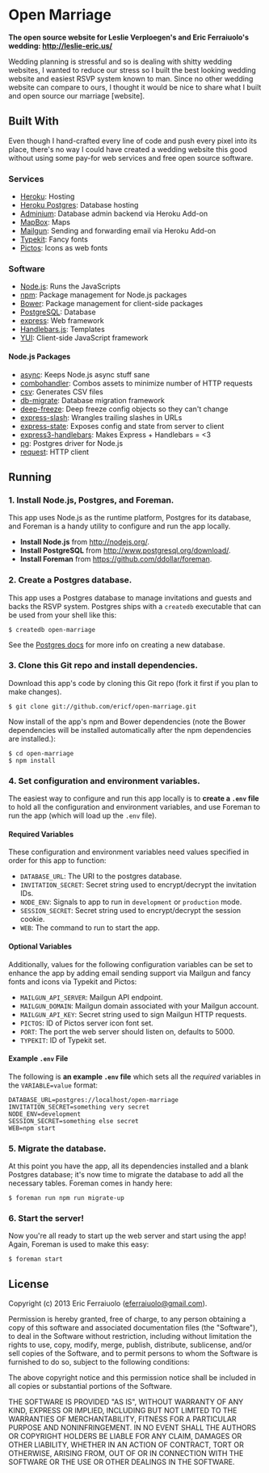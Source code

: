 Open Marriage
=============

**The open source website for Leslie Verploegen's and Eric Ferraiuolo's wedding:
<http://leslie-eric.us/>**

Wedding planning is stressful and so is dealing with shitty wedding websites,
I wanted to reduce our stress so I built the best looking wedding website and
easiest RSVP system known to man. Since no other wedding website can compare to
ours, I thought it would be nice to share what I built and open source our
marriage [website].


Built With
----------

Even though I hand-crafted every line of code and push every pixel into its
place, there's no way I could have created a wedding website this good without
using some pay-for web services and free open source software.

### Services

* [Heroku][]: Hosting
* [Heroku Postgres][]: Database hosting
* [Adminium][]: Database admin backend via Heroku Add-on
* [MapBox][]: Maps
* [Mailgun][]: Sending and forwarding email via Heroku Add-on
* [Typekit][]: Fancy fonts
* [Pictos][]: Icons as web fonts

### Software

* [Node.js][]: Runs the JavaScripts
* [npm][]: Package management for Node.js packages
* [Bower][]: Package management for client-side packages
* [PostgreSQL][]: Database
* [express][]: Web framework
* [Handlebars.js][]: Templates
* [YUI][]: Client-side JavaScript framework

#### Node.js Packages

* [async][]: Keeps Node.js async stuff sane
* [combohandler][]: Combos assets to minimize number of HTTP requests
* [csv][]: Generates CSV files
* [db-migrate][]: Database migration framework
* [deep-freeze][]: Deep freeze config objects so they can't change
* [express-slash][]: Wrangles trailing slashes in URLs
* [express-state][]: Exposes config and state from server to client
* [express3-handlebars][]: Makes Express + Handlebars = <3
* [pg][]: Postgres driver for Node.js
* [request][]: HTTP client


[Heroku]: http://heroku.com/
[Heroku Postgres]: http://postgres.heroku.com/
[Adminium]: https://www.adminium.io/
[MapBox]: https://www.mapbox.com/
[Mailgun]: http://www.mailgun.com/
[Typekit]: https://typekit.com/
[Pictos]: http://pictos.cc/server/

[Node.js]: http://nodejs.org/
[npm]: https://npmjs.org/
[Bower]: http://bower.io/
[PostgreSQL]: http://www.postgresql.org/
[express]: http://expressjs.com/
[Handlebars.js]: http://handlebarsjs.com/
[YUI]: http://yuilibrary.com/

[async]: https://github.com/caolan/async
[combohandler]: https://github.com/rgrove/combohandler
[csv]: http://www.adaltas.com/projects/node-csv/
[db-migrate]: https://github.com/kunklejr/node-db-migrate
[deep-freeze]: https://github.com/substack/deep-freeze
[express-slash]: https://github.com/ericf/express-slash
[express-state]: https://github.com/yahoo/express-state
[express3-handlebars]: https://github.com/ericf/express3-handlebars
[pg]: https://github.com/brianc/node-postgres
[request]: https://github.com/mikeal/request


Running
-------

### 1. Install Node.js, Postgres, and Foreman.

This app uses Node.js as the runtime platform, Postgres for its database, and
Foreman is a handy utility to configure and run the app locally.

* __Install Node.js__ from <http://nodejs.org/>.
* __Install PostgreSQL__ from <http://www.postgresql.org/download/>.
* __Install Foreman__ from <https://github.com/ddollar/foreman>.

### 2. Create a Postgres database.

This app uses a Postgres database to manage invitations and guests and backs the
RSVP system. Postgres ships with a `createdb` executable that can be used from
your shell like this:

```shell
$ createdb open-marriage
```

See the [Postgres docs][pg-createdb] for more info on creating a new database.

### 3. Clone this Git repo and install dependencies.

Download this app's code by cloning this Git repo (fork it first if you plan to
make changes).

```shell
$ git clone git://github.com/ericf/open-marriage.git
```

Now install of the app's npm and Bower dependencies (note the Bower dependencies
will be installed automatically after the npm dependencies are installed.):

```shell
$ cd open-marriage
$ npm install
```

### 4. Set configuration and environment variables.

The easiest way to configure and run this app locally is to **create a `.env`
file** to hold all the configuration and environment variables, and use Foreman
to run the app (which will load up the `.env` file).

#### Required Variables

These configuration and environment variables need values specified in order for
this app to function:

* `DATABASE_URL`: The URI to the postgres database.
* `INVITATION_SECRET`: Secret string used to encrypt/decrypt the invitation IDs.
* `NODE_ENV`: Signals to app to run in `development` or `production` mode.
* `SESSION_SECRET`: Secret string used to encrypt/decrypt the session cookie.
* `WEB`: The command to run to start the app.

#### Optional Variables

Additionally, values for the following configuration variables can be set to
enhance the app by adding email sending support via Mailgun and fancy fonts and
icons via Typekit and Pictos:

* `MAILGUN_API_SERVER`: Mailgun API endpoint.
* `MAILGUN_DOMAIN`: Mailgun domain associated with your Mailgun account.
* `MAILGUN_API_KEY`: Secret string used to sign Mailgun HTTP requests.
* `PICTOS`: ID of Pictos server icon font set.
* `PORT`: The port the web server should listen on, defaults to 5000.
* `TYPEKIT`: ID of Typekit set.

#### Example `.env` File

The following is **an example `.env` file** which sets all the _required_
variables in the `VARIABLE=value` format:

```
DATABASE_URL=postgres://localhost/open-marriage
INVITATION_SECRET=something very secret
NODE_ENV=development
SESSION_SECRET=something else secret
WEB=npm start
```

### 5. Migrate the database.

At this point you have the app, all its dependencies installed and a blank
Postgres database; it's now time to migrate the database to add all the
necessary tables. Foreman comes in handy here:

```shell
$ foreman run npm run migrate-up
```

### 6. Start the server!

Now you're all ready to start up the web server and start using the app! Again,
Foreman is used to make this easy:

```shell
$ foreman start
```


[pg-createdb]: http://www.postgresql.org/docs/9.3/static/manage-ag-createdb.html


License
-------

Copyright (c) 2013 Eric Ferraiuolo (eferraiuolo@gmail.com).

Permission is hereby granted, free of charge, to any person obtaining a copy of
this software and associated documentation files (the "Software"), to deal in
the Software without restriction, including without limitation the rights to
use, copy, modify, merge, publish, distribute, sublicense, and/or sell copies of
the Software, and to permit persons to whom the Software is furnished to do so,
subject to the following conditions:

The above copyright notice and this permission notice shall be included in all
copies or substantial portions of the Software.

THE SOFTWARE IS PROVIDED "AS IS", WITHOUT WARRANTY OF ANY KIND, EXPRESS OR
IMPLIED, INCLUDING BUT NOT LIMITED TO THE WARRANTIES OF MERCHANTABILITY, FITNESS
FOR A PARTICULAR PURPOSE AND NONINFRINGEMENT. IN NO EVENT SHALL THE AUTHORS OR
COPYRIGHT HOLDERS BE LIABLE FOR ANY CLAIM, DAMAGES OR OTHER LIABILITY, WHETHER
IN AN ACTION OF CONTRACT, TORT OR OTHERWISE, ARISING FROM, OUT OF OR IN
CONNECTION WITH THE SOFTWARE OR THE USE OR OTHER DEALINGS IN THE SOFTWARE.
